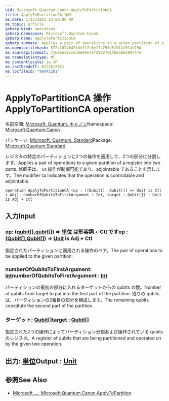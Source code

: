 ```yaml
---
uid: Microsoft.Quantum.Canon.ApplyToPartitionCA
title: ApplyToPartitionCA 操作
ms.date: 1/23/2021 12:00:00 AM
ms.topic: article
qsharp.kind: operation
qsharp.namespace: Microsoft.Quantum.Canon
qsharp.name: ApplyToPartitionCA
qsharp.summary: Applies a pair of operations to a given partition of a register into two parts. The modifier `CA` indicates that the operation is controllable and adjointable.
ms.openlocfilehash: 572cf824647b3e7f7c0e17c797d519f41914f79d
ms.sourcegitcommit: 71605ea9cc630e84e7ef29027e1f0ea06299747e
ms.translationtype: MT
ms.contentlocale: ja-JP
ms.lasthandoff: 01/26/2021
ms.locfileid: "98841281"
---
```

# <a name="applytopartitionca-operation"></a><span data-ttu-id="2a098-102">ApplyToPartitionCA 操作</span><span class="sxs-lookup"><span data-stu-id="2a098-102">ApplyToPartitionCA operation</span></span>

<span data-ttu-id="2a098-103">名前空間: [Microsoft. Quantum. キャノン](xref:Microsoft.Quantum.Canon)</span><span class="sxs-lookup"><span data-stu-id="2a098-103">Namespace: [Microsoft.Quantum.Canon](xref:Microsoft.Quantum.Canon)</span></span>

<span data-ttu-id="2a098-104">パッケージ: [Microsoft. Quantum. Standard](https://nuget.org/packages/Microsoft.Quantum.Standard)</span><span class="sxs-lookup"><span data-stu-id="2a098-104">Package: [Microsoft.Quantum.Standard](https://nuget.org/packages/Microsoft.Quantum.Standard)</span></span>


<span data-ttu-id="2a098-105">レジスタの特定のパーティションに2つの操作を適用して、2つの部分に分割します。</span><span class="sxs-lookup"><span data-stu-id="2a098-105">Applies a pair of operations to a given partition of a register into two parts.</span></span>
<span data-ttu-id="2a098-106">修飾子は、 `CA` 操作が制御可能であり、adjointable であることを示します。</span><span class="sxs-lookup"><span data-stu-id="2a098-106">The modifier `CA` indicates that the operation is controllable and adjointable.</span></span>

```qsharp
operation ApplyToPartitionCA (op : ((Qubit[], Qubit[]) => Unit is Ctl + Adj), numberOfQubitsToFirstArgument : Int, target : Qubit[]) : Unit is Adj + Ctl
```


## <a name="input"></a><span data-ttu-id="2a098-107">入力</span><span class="sxs-lookup"><span data-stu-id="2a098-107">Input</span></span>

### <a name="op--qubitqubit--unit--is-adj--ctl"></a><span data-ttu-id="2a098-108">op: ([qubit](xref:microsoft.quantum.lang-ref.qubit)[],[qubit](xref:microsoft.quantum.lang-ref.qubit)[]) => [単位](xref:microsoft.quantum.lang-ref.unit)  は形容詞 + Ctl です</span><span class="sxs-lookup"><span data-stu-id="2a098-108">op : ([Qubit](xref:microsoft.quantum.lang-ref.qubit)[],[Qubit](xref:microsoft.quantum.lang-ref.qubit)[]) => [Unit](xref:microsoft.quantum.lang-ref.unit)  is Adj + Ctl</span></span>

<span data-ttu-id="2a098-109">指定されたパーティションに適用される操作のペア。</span><span class="sxs-lookup"><span data-stu-id="2a098-109">The pair of operations to be applied to the given partition.</span></span>


### <a name="numberofqubitstofirstargument--int"></a><span data-ttu-id="2a098-110">numberOfQubitsToFirstArgument: [Int](xref:microsoft.quantum.lang-ref.int)</span><span class="sxs-lookup"><span data-stu-id="2a098-110">numberOfQubitsToFirstArgument : [Int](xref:microsoft.quantum.lang-ref.int)</span></span>

<span data-ttu-id="2a098-111">パーティションの最初の部分に入れるターゲットからの qubits の数。</span><span class="sxs-lookup"><span data-stu-id="2a098-111">Number of qubits from target to put into the first part of the partition.</span></span>
<span data-ttu-id="2a098-112">残りの qubits は、パーティションの2番目の部分を構成します。</span><span class="sxs-lookup"><span data-stu-id="2a098-112">The remaining qubits constitute the second part of the partition.</span></span>


### <a name="target--qubit"></a><span data-ttu-id="2a098-113">ターゲット: [Qubit](xref:microsoft.quantum.lang-ref.qubit)[]</span><span class="sxs-lookup"><span data-stu-id="2a098-113">target : [Qubit](xref:microsoft.quantum.lang-ref.qubit)[]</span></span>

<span data-ttu-id="2a098-114">指定された2つの操作によってパーティション分割および操作されている qubits のレジスタ。</span><span class="sxs-lookup"><span data-stu-id="2a098-114">A register of qubits that are being partitioned and operated on by the given two operation.</span></span>



## <a name="output--unit"></a><span data-ttu-id="2a098-115">出力: [単位](xref:microsoft.quantum.lang-ref.unit)</span><span class="sxs-lookup"><span data-stu-id="2a098-115">Output : [Unit](xref:microsoft.quantum.lang-ref.unit)</span></span>



## <a name="see-also"></a><span data-ttu-id="2a098-116">参照</span><span class="sxs-lookup"><span data-stu-id="2a098-116">See Also</span></span>

- [<span data-ttu-id="2a098-117">Microsoft...。</span><span class="sxs-lookup"><span data-stu-id="2a098-117">Microsoft.Quantum.Canon.ApplyToPartition</span></span>](xref:Microsoft.Quantum.Canon.ApplyToPartition)
